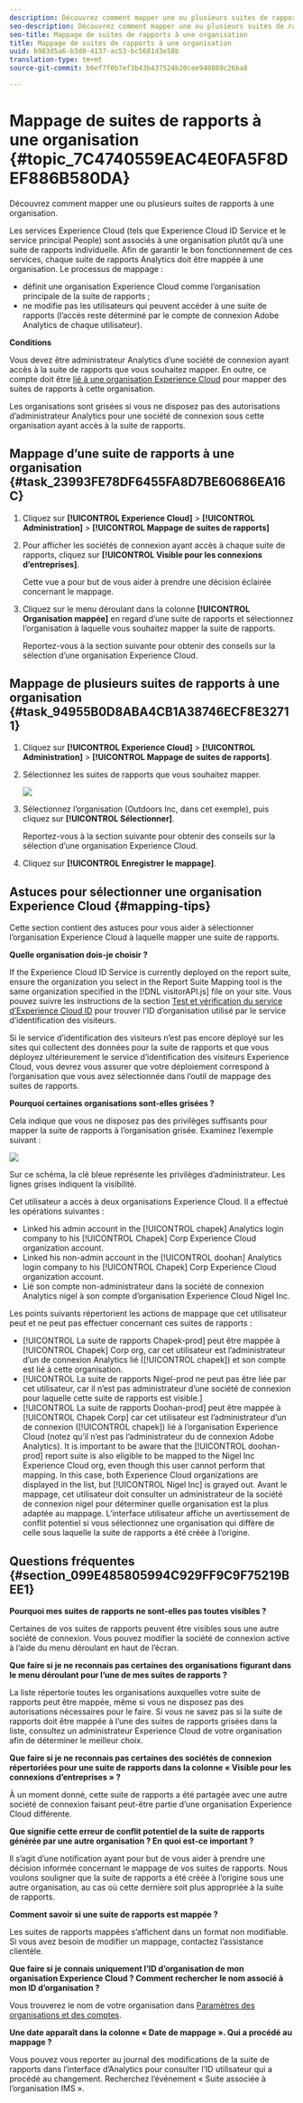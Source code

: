 ```yaml
---
description: Découvrez comment mapper une ou plusieurs suites de rapports à une organisation.
seo-description: Découvrez comment mapper une ou plusieurs suites de rapports à une organisation.
seo-title: Mappage de suites de rapports à une organisation
title: Mappage de suites de rapports à une organisation
uuid: b983d5a6-b3d0-4137-ac53-bc5681d3e58b
translation-type: tm+mt
source-git-commit: b6ef7f0b7ef3b43b437524b20cee940889c26ba8

---
```



# Mappage de suites de rapports à une organisation {#topic_7C4740559EAC4E0FA5F8DEF886B580DA}

Découvrez comment mapper une ou plusieurs suites de rapports à une organisation.

Les services Experience Cloud (tels que Experience Cloud ID Service et le service principal People) sont associés à une organisation plutôt qu’à une suite de rapports individuelle. Afin de garantir le bon fonctionnement de ces services, chaque suite de rapports Analytics doit être mappée à une organisation. Le processus de mappage :

* définit une organisation Experience Cloud comme l’organisation principale de la suite de rapports ;
* ne modifie pas les utilisateurs qui peuvent accéder à une suite de rapports (l’accès reste déterminé par le compte de connexion Adobe Analytics de chaque utilisateur).

**Conditions**

Vous devez être administrateur Analytics d’une société de connexion ayant accès à la suite de rapports que vous souhaitez mapper. En outre, ce compte doit être [lié à une organisation Experience Cloud](../admin-getting-started/organizations.md#topic_C31CB834F109465A82ED57FF0563B3F1) pour mapper des suites de rapports à cette organisation.

Les organisations sont grisées si vous ne disposez pas des autorisations d’administrateur Analytics pour une société de connexion sous cette organisation ayant accès à la suite de rapports.

## Mappage d’une suite de rapports à une organisation {#task_23993FE78DF6455FA8D7BE60686EA16C}

1. Cliquez sur **[!UICONTROL Experience Cloud]** > **[!UICONTROL Administration]** > **[!UICONTROL Mappage de suites de rapports]**

1. Pour afficher les sociétés de connexion ayant accès à chaque suite de rapports, cliquez sur **[!UICONTROL Visible pour les connexions d’entreprises]**.

   Cette vue a pour but de vous aider à prendre une décision éclairée concernant le mappage.

1. Cliquez sur le menu déroulant dans la colonne **[!UICONTROL Organisation mappée]** en regard d’une suite de rapports et sélectionnez l’organisation à laquelle vous souhaitez mapper la suite de rapports.

   Reportez-vous à la section suivante pour obtenir des conseils sur la sélection d’une organisation Experience Cloud.

## Mappage de plusieurs suites de rapports à une organisation {#task_94955B0D8ABA4CB1A38746ECF8E32711}

1. Cliquez sur **[!UICONTROL Experience Cloud]** > **[!UICONTROL Administration]** > **[!UICONTROL Mappage de suites de rapports]**.

1. Sélectionnez les suites de rapports que vous souhaitez mapper.

   ![](assets/rs-mapping-multiple.png)

1. Sélectionnez l’organisation (Outdoors Inc, dans cet exemple), puis cliquez sur **[!UICONTROL Sélectionner]**.

   Reportez-vous à la section suivante pour obtenir des conseils sur la sélection d’une organisation Experience Cloud.

1. Cliquez sur **[!UICONTROL Enregistrer le mappage]**.

## Astuces pour sélectionner une organisation Experience Cloud {#mapping-tips}

Cette section contient des astuces pour vous aider à sélectionner l’organisation Experience Cloud à laquelle mapper une suite de rapports.

**Quelle organisation dois-je choisir ?**

If the Experience Cloud ID Service is currently deployed on the report suite, ensure the organization you select in the Report Suite Mapping tool is the same organization specified in the [!DNL visitorAPI.js] file on your site. Vous pouvez suivre les instructions de la section [Test et vérification du service d’Experience Cloud ID](https://docs.adobe.com/content/help/en/id-service/using/implementation-guides/test-verify.html) pour trouver l’ID d’organisation utilisé par le service d’identification des visiteurs.

Si le service d’identification des visiteurs n’est pas encore déployé sur les sites qui collectent des données pour la suite de rapports et que vous déployez ultérieurement le service d’identification des visiteurs Experience Cloud, vous devrez vous assurer que votre déploiement correspond à l’organisation que vous avez sélectionnée dans l’outil de mappage des suites de rapports.

**Pourquoi certaines organisations sont-elles grisées ?**

Cela indique que vous ne disposez pas des privilèges suffisants pour mapper la suite de rapports à l’organisation grisée. Examinez l’exemple suivant :


![](assets/rs-mapping.png)

Sur ce schéma, la clé bleue représente les privilèges d’administrateur. Les lignes grises indiquent la visibilité.

Cet utilisateur a accès à deux organisations Experience Cloud. Il a effectué les opérations suivantes :

* Linked his admin account in the [!UICONTROL chapek] Analytics login company to his [!UICONTROL Chapek] Corp Experience Cloud organization account.
* Linked his non-admin account in the [!UICONTROL doohan] Analytics login company to his [!UICONTROL Chapek] Corp Experience Cloud organization account.
* Lié son compte non-administrateur dans la société de connexion Analytics nigel à son compte d’organisation Experience Cloud Nigel Inc.

Les points suivants répertorient les actions de mappage que cet utilisateur peut et ne peut pas effectuer concernant ces suites de rapports :

* [!UICONTROL La suite de rapports Chapek-prod] peut être mappée à [!UICONTROL Chapek] Corp org, car cet utilisateur est l’administrateur d’un de connexion Analytics lié ([!UICONTROL chapek]) et son compte est lié à cette organisation.
* [!UICONTROL La suite de rapports Nigel-prod ne peut pas être liée par cet utilisateur, car il n’est pas administrateur d’une société de connexion pour laquelle cette suite de rapports est visible.]
* [!UICONTROL La suite de rapports Doohan-prod] peut être mappée à [!UICONTROL Chapek Corp] car cet utilisateur est l’administrateur d’un  de connexion ([!UICONTROL chapek]) lié à l’organisation Experience Cloud (notez qu’il n’est pas l’administrateur du de connexion Adobe Analytics). It is important to be aware that the [!UICONTROL doohan-prod] report suite is also eligible to be mapped to the Nigel Inc Experience Cloud org, even though this user cannot perform that mapping. In this case, both Experience Cloud organizations are displayed in the list, but [!UICONTROL Nigel Inc] is grayed out. Avant le mappage, cet utilisateur doit consulter un administrateur de la société de connexion nigel pour déterminer quelle organisation est la plus adaptée au mappage. L’interface utilisateur affiche un avertissement de conflit potentiel si vous sélectionnez une organisation qui diffère de celle sous laquelle la suite de rapports a été créée à l’origine.

## Questions fréquentes {#section_099E485805994C929FF9C9F75219BEE1}

**Pourquoi mes suites de rapports ne sont-elles pas toutes visibles ?**

Certaines de vos suites de rapports peuvent être visibles sous une autre société de connexion. Vous pouvez modifier la société de connexion active à l’aide du menu déroulant en haut de l’écran.

**Que faire si je ne reconnais pas certaines des organisations figurant dans le menu déroulant pour l’une de mes suites de rapports ?**

La liste répertorie toutes les organisations auxquelles votre suite de rapports peut être mappée, même si vous ne disposez pas des autorisations nécessaires pour le faire. Si vous ne savez pas si la suite de rapports doit être mappée à l’une des suites de rapports grisées dans la liste, consultez un administrateur Experience Cloud de votre organisation afin de déterminer le meilleur choix.

**Que faire si je ne reconnais pas certaines des sociétés de connexion répertoriées pour une suite de rapports dans la colonne « Visible pour les connexions d’entreprises » ?**

À un moment donné, cette suite de rapports a été partagée avec une autre société de connexion faisant peut-être partie d’une organisation Experience Cloud différente.

**Que signifie cette erreur de conflit potentiel de la suite de rapports générée par une autre organisation ? En quoi est-ce important ?**

Il s’agit d’une notification ayant pour but de vous aider à prendre une décision informée concernant le mappage de vos suites de rapports. Nous voulons souligner que la suite de rapports a été créée à l’origine sous une autre organisation, au cas où cette dernière soit plus appropriée à la suite de rapports.

**Comment savoir si une suite de rapports est mappée ?**

Les suites de rapports mappées s’affichent dans un format non modifiable. Si vous avez besoin de modifier un mappage, contactez l’assistance clientèle.

**Que faire si je connais uniquement l’ID d’organisation de mon organisation Experience Cloud ? Comment rechercher le nom associé à mon ID d’organisation ?**

Vous trouverez le nom de votre organisation dans [Paramètres des organisations et des comptes](https://docs.adobe.com/content/help/en/core-services/interface/manage-users-and-products/organizations.html).

**Une date apparaît dans la colonne « Date de mappage ». Qui a procédé au mappage ?**

Vous pouvez vous reporter au journal des modifications de la suite de rapports dans l’interface d’Analytics pour consulter l’ID utilisateur qui a procédé au changement. Recherchez l’événement « Suite associée à l’organisation IMS ».
